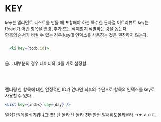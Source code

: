 # KEY

key는 엘리먼트 리스트를 만들 때 포함해야 하는 특수한 문자열 어트리뷰트 key는 React가 어떤 항목을 변경, 추가 또는 삭제할지 식별하는 것을 돕는다.
<br>
항목의 순서가 바뀔 수 있는 경우 key에 인덱스를 사용하는 것은 권장하지 않는다.
<br>
```jsx

  <li key={todo.id}>
```
<br>
음... 대부분의 경우 데이터의 id를 키로 설정함.

<br><br><br>
렌더링 한 항목에 대한 안정적인 ID가 없다면 최후의 수단으로 항목의 인덱스를 key로 사용할 수 있다.
<br>
```jsx
<List key={index} day={day} />
```
열쇠가뭔데열쇠가뭐냐고!!!!!! 난 몰라 난 몰라 천번만번 말해줘도몰라몰라
ㄱㅊ ㅎㅇㅌ.
